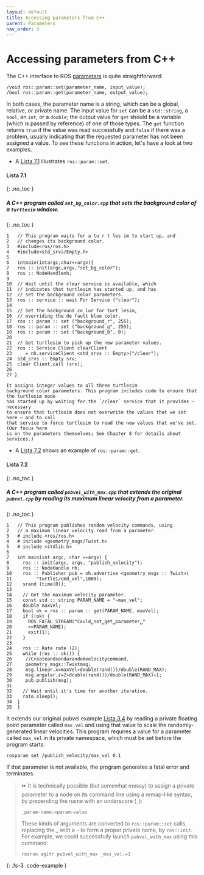 ```yaml
---
layout: default
title: Accessing parameters from C++
parent: Parameters
nav_order: 3
---
```

# Accessing parameters from C++

The C++ interface to ROS [parameters](http://wiki.ros.org/roscpp_tutorials/Tutorials/Parameters) is quite straightforward:

```
/void ros::param::set(parameter_name, input_value);
/bool ros::param::get(parameter_name, output_value);
```

In both cases, the parameter name is a string, which can be a global, relative, or private
name. The input value for `set` can be a `std::string`, a `bool`, an `int`, or a `double`; the output
value for `get` should be a variable (which is passed by reference) of one of those types.
The `get` function returns `true` if the value was read successfully and `false` if there was a
problem, usually indicating that the requested parameter has not been assigned a value.
To see these functions in action, let's have a look at two examples.


- A [Lista 7.1](#lista-71) illustrates `ros::param::set`. 

#### **Lista 7.1**
{: .no_toc }
#####  A C++ program called `set_bg_color.cpp` that sets the background color of a `turtlesim` window.
{: .no_toc }
```
1   // This program waits for a tu r t les im to start up, and
2   // changes its background color.
3   #include<ros/ros.h>
4   #include<std_srvs/Empty.h>
5
6   intmain(intargc,char∗∗argv){
7   ros :: init(argc,argv,"set_bg_color");
8   ros :: NodeHandlenh;
9
10  // Wait until the clear service is available, which
11  // indicates that turtlesim has started up, and has
12  // set the background color parameters.
13  ros :: service :: wait For Service ("clear");
14
15  // Set the background co lor for turt lesim,
16  // overriding the de fault blue color.
17  ros :: param :: set ("background_r", 255);
18  ros :: param :: set ("background_g", 255);
19  ros :: param :: set ("background_b", 0);
20
21  // Get turtlesim to pick up the new parameter values.
22  ros :: Service Client clearClient
23     = nh.serviceClient <std_srvs :: Empty>("/clear");
24  std_srvs :: Empty srv;
25  clear Client.call (srv);
26
27 }

It assigns integer values to all three turtlesim
background color parameters. This program includes code to ensure that the turtlesim node 
has started up by waiting for the `/clear` service that it provides — necessary
to ensure that turtlesim does not overwrite the values that we set here — and to call
that service to force turtlesim to read the new values that we've set. (Our focus here
is on the parameters themselves; See Chapter 8 for details about services.)
```

- A [Lista 7.2](#lista-72) shows an example of `ros::param::get`. 

#### **Lista 7.2**
{: .no_toc }
#####  A C++ program called `pubvel_with_max.cpp` that extends the original `pubvel.cpp` by reading its maximum linear velocity from a parameter.
{: .no_toc }
```
1   // This program publishes random velocity commands, using
2   // a maximum linear velocity read from a parameter.
3   # include <ros/ros.h>
4   # include <geometry_msgs/Twist.h>
5   # include <stdlib.h>
6
7   int main(int argc, char ∗∗argv) {
8     ros :: init(argc, argv, "publish_velocity");
9     ros :: NodeHandle nh;
10    ros :: Publisher pub = nh.advertise <geometry_msgs :: Twist>(
11         "turtle1/cmd_vel",1000);
12    srand (time(0));
13 
14    // Get the maximum velocity parameter.
15    const std :: string PARAM_NAME = "~max_vel";
16    double maxVel;
17    bool ok = ros :: param :: get(PARAM_NAME, maxVel);
18    if (!ok) {
19      ROS_FATAL_STREAM("Could␣not␣get␣parameter␣"
20      <<PARAM_NAME);
21      exit(1);
22    }
23
24    ros :: Rate rate (2);
25    while (ros :: ok()) {
26     //Createandsendarandomvelocitycommand.
27     geometry_msgs::Twistmsg;
28     msg.linear.x=maxVel∗double(rand())/double(RAND_MAX);
29     msg.angular.z=2∗double(rand())/double(RAND_MAX)−1;
30     pub.publish(msg);
31
32    // Wait until it's time for another iteration.
33    rate.sleep();
34  }
35  }
```

It extends our original pubvel example [Lista 3.4](https://ras-ufcg.github.io/agitROS/3/3_3.html#lista-34) by reading a private floating point parameter called `max_vel` and using that value to scale the randomly-generated linear velocities.
This program requires a value for a parameter called `max_vel` in its private namespace, which must be set before the program starts:

```
rosparam set /publish_velocity/max_vel 0.1
```

If that parameter is not available, the program generates a fatal error and terminates.

> ⏩ It is technically possible (but somewhat messy) to assign a private parameter
> to a node on its command line using a remap-like syntax, by prepending the
> name with an underscore (`_`):
> ```
> _param-name:=param-value
> ```
>
> These kinds of arguments are converted to `ros::param::set` calls, replacing
> the _ with a `∼` to form a proper private name, by `ros::init`. For example, we
> could successfully launch `pubvel_with_max` using this command:
>```
>rosrun agitr pubvel_with_max _max_vel:=1
>```
{: .fs-3 .code-example }